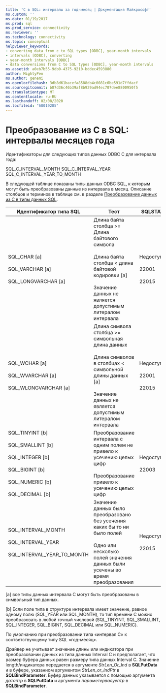 ```yaml
---
title: 'C в SQL: интервалы за год-месяц | Документация Майкрософт'
ms.custom: ''
ms.date: 01/19/2017
ms.prod: sql
ms.prod_service: connectivity
ms.reviewer: ''
ms.technology: connectivity
ms.topic: conceptual
helpviewer_keywords:
- converting data from c to SQL types [ODBC], year-month intervals
- intervals [ODBC], converting
- year-month intervals [ODBC]
- data conversions from C to SQL types [ODBC], year-month intervals
ms.assetid: a0eb7b55-9db0-4375-9210-bddec4593880
author: MightyPen
ms.author: genemi
ms.openlocfilehash: 3db8d61bacefa8588db4c0081c6be591d7ffdacf
ms.sourcegitcommit: b87d36c46b39af8b929ad94ec707dee8800950f5
ms.translationtype: MT
ms.contentlocale: ru-RU
ms.lasthandoff: 02/08/2020
ms.locfileid: "68019285"
---
```

# <a name="c-to-sql-year-month-intervals"></a>Преобразование из C в SQL: интервалы месяцев года
Идентификаторы для следующих типов данных ODBC C для интервала года:  
  
 SQL_C_INTERVAL_MONTH SQL_C_INTERVAL_YEAR SQL_C_INTERVAL_YEAR_TO_MONTH  
  
 В следующей таблице показаны типы данных ODBC SQL, к которым могут быть преобразованы данные из интервала в месяц. Описание столбцов и терминов в таблице см. в разделе [Преобразование данных из C в типы данных SQL](../../../odbc/reference/appendixes/converting-data-from-c-to-sql-data-types.md).  
  
|Идентификатор типа SQL|Тест|SQLSTATE|  
|-------------------------|----------|--------------|  
|SQL_CHAR [a]<br /><br /> SQL_VARCHAR [a]<br /><br /> SQL_LONGVARCHAR [a]|Длина байта столбца >= Длина байтового символа<br /><br /> Длина байта столбца < длина байтовой кодировки [a]<br /><br /> Значение данных не является допустимым литералом интервала|Недоступно<br /><br /> 22001<br /><br /> 22015|  
|SQL_WCHAR [a]<br /><br /> SQL_WVARCHAR [a]<br /><br /> SQL_WLONGVARCHAR [a]|Длина символа столбца >= символьная длина данных<br /><br /> Длина символов в столбцах < символьной длины данных [a]<br /><br /> Значение данных не является допустимым литералом интервала|Недоступно<br /><br /> 22001<br /><br /> 22015|  
|SQL_TINYINT [b]<br /><br /> SQL_SMALLINT [b]<br /><br /> SQL_INTEGER [b]<br /><br /> SQL_BIGINT [b]<br /><br /> SQL_NUMERIC [b]<br /><br /> SQL_DECIMAL [b]|Преобразование интервала с одним полем не привело к усечению целых цифр<br /><br /> Преобразование привело к усечению целых цифр|Недоступно<br /><br /> 22003|  
|SQL_INTERVAL_MONTH<br /><br /> SQL_INTERVAL_YEAR<br /><br /> SQL_INTERVAL_YEAR_TO_MONTH|Значение данных было преобразовано без усечения каких бы то ни было полей<br /><br /> Одно или несколько полей значения данных были усечены во время преобразования|Недоступно<br /><br /> 22015|  
  
 [a] все типы данных интервала C могут быть преобразованы в символьный тип данных.  
  
 [b] Если поле типа в структуре интервала имеет значение, равное одному полю (SQL_YEAR или SQL_MONTH), то тип времени C можно преобразовать в любой точный числовой (SQL_TINYINT, SQL_SMALLINT, SQL_INTEGER, SQL_BIGINT, SQL_DECIMAL или SQL_NUMERIC).  
  
 По умолчанию при преобразовании типа «интервал C» к соответствующему типу SQL «год-месяц».  
  
 Драйвер не учитывает значение длины или индикатора при преобразовании данных из типа данных Interval C и предполагает, что размер буфера данных равен размеру типа данных Interval C. Значение length/индикатора передается в аргументе *StrLen_Or_Ind* в **SQLPutData** и в буфере, указанном аргументом *StrLen_or_IndPtr* в **SQLBindParameter**. Буфер данных указывается с помощью аргумента *датаптр* в **SQLPutData** и аргумента *параметервалуептр* в **SQLBindParameter**.

